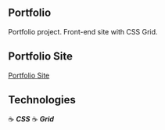 ## Portfolio

Portfolio project. Front-end site with CSS Grid.

## Portfolio Site

<a href="#" target="_blank">Portfolio Site</a>

## Technologies

:coffee: **_CSS_**
:coffee: **_Grid_**
